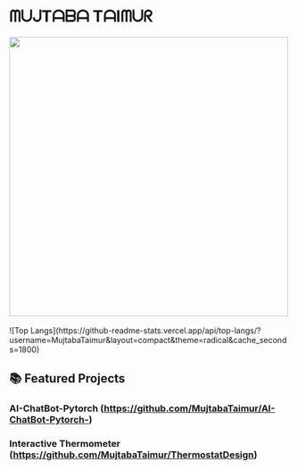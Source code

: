 #  ᗰᑌᒍTᗩᗷᗩ TᗩIᗰᑌᖇ

                                                   


<img src="https://user-images.githubusercontent.com/74038190/225813708-98b745f2-7d22-48cf-9150-083f1b00d6c9.gif" width="500">
<br><br>
![Top Langs](https://github-readme-stats.vercel.app/api/top-langs/?username=MujtabaTaimur&layout=compact&theme=radical&cache_seconds=1800)


## 📚 Featured Projects

### AI-ChatBot-Pytorch (https://github.com/MujtabaTaimur/AI-ChatBot-Pytorch-)


### Interactive Thermometer (https://github.com/MujtabaTaimur/ThermostatDesign)




